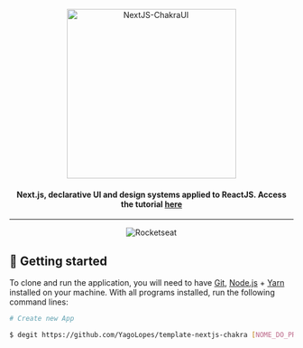 <br>
<div align="center">
  <img width="300" alt="NextJS-ChakraUI" src="./.github/assets/Nextjs-ChakraUI.png" />

  <h4 align="center">
     Next.js, declarative UI and design systems applied to ReactJS. Access the tutorial <a href="https://www.youtube.com/watch?v=6TEo2AxW-oQ">here</a>
  </h4>
</div>

---

<p align="center">
  <img alt="Rocketseat" src="./.github/assets/login-rocketseat.png">
</p>

## 🚀 Getting started

To clone and run the application, you will need to have [Git](https://git-scm.com), [Node.js](https://nodejs.org) + [Yarn](https://yarnpkg.com) installed on your machine. With all programs installed, run the following command lines:

```bash
# Create new App

$ degit https://github.com/YagoLopes/template-nextjs-chakra [NOME_DO_PROJETO]

```
